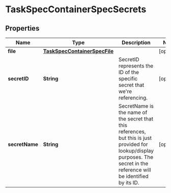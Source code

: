 
# TaskSpecContainerSpecSecrets

## Properties
Name | Type | Description | Notes
------------ | ------------- | ------------- | -------------
**file** | [**TaskSpecContainerSpecFile**](TaskSpecContainerSpecFile.md) |  |  [optional]
**secretID** | **String** | SecretID represents the ID of the specific secret that we&#39;re referencing. |  [optional]
**secretName** | **String** | SecretName is the name of the secret that this references, but this is just provided for lookup/display purposes. The secret in the reference will be identified by its ID.  |  [optional]



